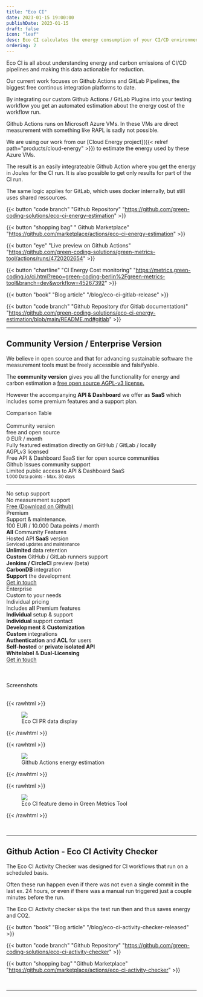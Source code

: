 ```yaml
---
title: "Eco CI"
date: 2023-01-15 19:00:00
publishDate: 2023-01-15
draft: false
icon: "leaf"
desc: Eco CI calculates the energy consumption of your CI/CD environments, supporting GitHub and GitLab. It tracks the power usage of the runs for accurate energy management and budgeting. Key features include real-time measurements and data export, aiding in sustainable development practices"
ordering: 2
---
```



Eco CI is all about understanding energy and carbon emissions of CI/CD pipelines and making this data actionable for 
reduction.

Our current work focuses on Github Actions and GitLab Pipelines, the biggest free continous integration platforms to date.

By integrating our custom Github Actions / GitLab Plugins into your testing workflow you get an automated estimation about the
energy cost of the workflow run.

Github Actions runs on Microsoft Azure VMs. In these VMs are direct measurement with something like RAPL is sadly not possible.

We are using our work from our [Cloud Energy project]({{< relref path="products/cloud-energy" >}}) to estimate the energy used by these Azure VMs.

The result is an easily integrateable Github Action where you get the energy in Joules for the CI run. It is
also possible to get only results for part of the CI run.

The same logic applies for GitLab, which uses docker internally, but still uses shared ressources.

{{< button "code branch" "Github Repository" "https://github.com/green-coding-solutions/eco-ci-energy-estimation" >}}

{{< button "shopping bag" " Github Marketplace" "https://github.com/marketplace/actions/eco-ci-energy-estimation" >}}

{{< button "eye" "Live preview on Github Actions" "https://github.com/green-coding-solutions/green-metrics-tool/actions/runs/4720202654" >}}

{{< button "chartline" "CI Energy Cost monitoring" "https://metrics.green-coding.io/ci.html?repo=green-coding-berlin%2Fgreen-metrics-tool&branch=dev&workflow=45267392" >}}

{{< button "book" "Blog article" "/blog/eco-ci-gitlab-release" >}}

{{< button "code branch" "Github Repository (for Gitlab documentation)" "https://github.com/green-coding-solutions/eco-ci-energy-estimation/blob/main/README.md#gitlab" >}}


---

## Community Version / Enterprise Version

We believe in open source and that for advancing sustainable software the measurement tools must be freely accessible
and falsifyable.

The **community version** gives you all the functionality for energy and carbon estimation a <u>free open source AGPL-v3 license.</u>

However the accompanying **API & Dashboard** we offer as **SaaS** which includes some premium features and a support plan.

<div class="ui horizontal divider header"><i class="tag icon"></i>Comparison Table</div>
<br>
<div class="ui three column stackable grid">
    <div class="ui column">
    <div class="ui fluid card">
        <div class="content">
            <div class="header center aligned">Community version</div>
            <div class="meta center aligned">free and open source</div>
            <div class="ui divider horizontal">0 EUR / month</div>
            <div class="ui list">
                <div class="item"><i class="icon checkmark"></i> <div class="content">
                    Fully featured estimation directly on GitHub / GitLab / locally
                </div></div>
                <div class="item"><i class="icon checkmark"></i> <div class="content">
                    AGPLv3 licensed
                </div></div>
                <div class="item"><i class="icon checkmark"></i> <div class="content">
                    Free API & Dashboard SaaS tier for open source communities
                </div></div>
                <div class="item"><i class="icon checkmark"></i> <div class="content">
                    Github Issues community support
                </div></div>
                <div class="item"><i class="icon times"></i> <div class="content">
                    Limited public access to API & Dashboard SaaS
                    <br><small>1.000 Data points - Max. 30 days</small>                                        
                </div></div>
                <hr>
                <div class="item"><i class="icon times"></i> <div class="content">
                    No setup support
                </div></div>
                <div class="item"><i class="icon times"></i> <div class="content">
                    No measurement support
                </div></div>
            </div>
        </div>
        <div class="extra content">
            <a class="ui button fluid grey" href='https://github.com/green-coding-solutions/green-metrics-tool'>Free (Download on Github)</a>
        </div>
    </div>
    </div>
    <div class="ui column">
    <div class="ui card fluid raised">
        <div class="content">
            <div class="header center aligned">Premium</div>
            <div class="meta center aligned">Support & maintenance.</div>
            <div class="ui divider horizontal">100 EUR / 10.000 Data points / month</div>
            <div class="ui list">
                <div class="item"><i class="icon checkmark blue"></i> <div class="content">
                    <b>All</b> Community Features
                </div></div>
                <div class="item"><i class="icon checkmark blue"></i> <div class="content">
                    Hosted API <b>SaaS</b> version
                    <br><small>Serviced updates and maintenance</small>
                </div></div>
                <div class="item"><i class="icon checkmark blue"></i> <div class="content">
                    <b>Unlimited</b> data retention
                </div></div>
                <div class="item"><i class="icon checkmark blue"></i> <div class="content">
                    <b>Custom</b> GitHub / GitLab runners support
                </div></div>
                <div class="item"><i class="icon checkmark blue"></i> <div class="content">
                    <b>Jenkins / CircleCI</b> preview (beta)
                </div></div>
                <div class="item"><i class="icon checkmark blue"></i> <div class="content">
                    <b>CarbonDB</b> integration
                </div></div>
                <div class="item"><i class="icon checkmark blue"></i> <div class="content">
                    <b>Support</b> the development
                </div></div>
            </div>
        </div>
        <div class="extra content">
            <a class="ui button fluid blue" href="mailto:info@green-coding.io">Get in touch</a>
        </div>
    </div>
    </div>
    <div class="ui column">
    <div class="ui fluid card">
        <div class="content">
            <span class="ui label left corner blue">
                <i class="icon plus"></i>
            </span>
            <div class="header center aligned">Enterprise</div>
            <div class="meta center aligned">Custom to your needs</div>
            <div class="ui divider horizontal">Individual pricing</div>
            <div class="ui list">
                <div class="item"><i class="icon checkmark blue"></i> <div class="content">
                    Includes <b>all</b> Premium features
                </div></div>
                <div class="item"><i class="icon checkmark blue"></i> <div class="content">
                    <b>Individual</b> setup & support
                </div></div>
                <div class="item"><i class="icon checkmark blue"></i> <div class="content">
                    <b>Individual</b> support contact
                </div></div>
                <div class="item"><i class="icon checkmark blue"></i> <div class="content">
                    <b>Development</b> & <b>Customization</b>
                </div></div>
                <div class="item"><i class="icon checkmark blue"></i> <div class="content">
                    <b>Custom</b> integrations
                </div></div>
                <div class="item"><i class="icon checkmark blue"></i> <div class="content">
                    <b>Authentication</b> and <b>ACL</b> for users
                </div></div>
                <div class="item"><i class="icon checkmark blue"></i> <div class="content">
                    <b>Self-hosted</b> or <b>private isolated API</b>
                </div></div>
                <div class="item"><i class="icon checkmark blue"></i> <div class="content">
                    <b>Whitelabel</b> & <b>Dual-Licensing</b>
                </div></div>
            </div>
        </div>
        <div class="extra content">
            <a class="ui button fluid blue" href="mailto:info@green-coding.io">Get in touch</a>
        </div>
    </div>
    </div>
</div>

<br>
<br>


<br>
<div class="ui horizontal divider header"><i class="eye icon"></i>Screenshots</div>
<br>

{{< rawhtml >}}
<figure>
  <img class="ui huge rounded image" src="/img/products/gh_actions_pr.webp" loading="lazy">
  <figcaption>Eco CI PR data display</figcaption>
</figure>
{{< /rawhtml >}}


{{< rawhtml >}}
<figure>
  <img class="ui huge rounded image" src="/img/products/github-actions-energy.webp" loading="lazy">
  <figcaption>Github Actions energy estimation</figcaption>
</figure>
{{< /rawhtml >}}


{{< rawhtml >}}
<figure>
  <img class="ui huge rounded image" src="/img/blog/eco-ci.webp" loading="lazy">
  <figcaption>Eco CI feature demo in Green Metrics Tool</figcaption>
</figure>
{{< /rawhtml >}}

&nbsp;

---

## Github Action - Eco CI Activity Checker

The Eco CI Activity Checker was designed for CI workflows that run on a scheduled basis.

Often these run happen even if there was not even a single commit in the last ex. 24 hours, or even if there
was a manual run triggered just a couple minutes before the run.

The Eco CI Activity checker skips the test run then and thus saves energy and CO2.

{{< button "book" "Blog article" "/blog/eco-ci-activity-checker-released" >}}

{{< button "code branch" "Github Repository" "https://github.com/green-coding-solutions/eco-ci-activity-checker" >}}

{{< button "shopping bag" "Github Marketplace" "https://github.com/marketplace/actions/eco-ci-activity-checker" >}}

&nbsp;

---

<div class="clear"></div>
